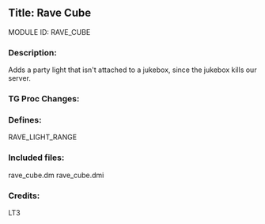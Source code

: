## Title: Rave Cube

MODULE ID: RAVE_CUBE

### Description:

Adds a party light that isn't attached to a jukebox, since the jukebox kills our server.

### TG Proc Changes:

### Defines:

RAVE_LIGHT_RANGE

### Included files:

rave_cube.dm
rave_cube.dmi

### Credits:

LT3
